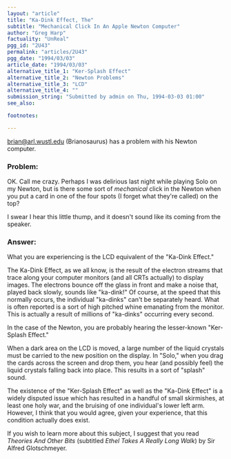 ```yaml
---
layout: "article"
title: "Ka-Dink Effect, The"
subtitle: "Mechanical Click In An Apple Newton Computer"
author: "Greg Harp"
factuality: "UnReal"
pgg_id: "2U43"
permalink: "articles/2U43"
pgg_date: "1994/03/03"
article_date: "1994/03/03"
alternative_title_1: "Ker-Splash Effect"
alternative_title_2: "Newton Problems"
alternative_title_3: "LCD"
alternative_title_4: ""
submission_string: "Submitted by admin on Thu, 1994-03-03 01:00"
see_also:

footnotes: 

---
```

<div>
<p><a href="https://web.archive.org/web/20130117020443/mailto:brian@arl.wustl.edu">brian@arl.wustl.edu</a> (Brianosaurus) has a problem with his Newton computer.</p>
<h3>Problem:</h3>
<p>OK. Call me crazy. Perhaps I was delirious last night while playing Solo on my Newton, but is there some sort of <em>mechanical</em> click in the Newton when you put a card in one of the four spots (I forget what they're called) on the top?</p>
<p>I swear I hear this little thump, and it doesn't sound like its coming from the speaker.</p>
<h3>Answer:</h3>
<p>What you are experiencing is the LCD equivalent of the "Ka-Dink Effect."</p>
<p>The Ka-Dink Effect, as we all know, is the result of the electron streams that trace along your computer monitors (and all CRTs actually) to display images. The electrons bounce off the glass in front and make a noise that, played back slowly, sounds like "ka-dink!" Of course, at the speed that this normally occurs, the individual "ka-dinks" can't be separately heard. What is often reported is a sort of high pitched whine emanating from the monitor. This is actually a result of millions of "ka-dinks" occurring every second.</p>
<p>In the case of the Newton, you are probably hearing the lesser-known "Ker-Splash Effect."</p>
<p>When a dark area on the LCD is moved, a large number of the liquid crystals must be carried to the new position on the display. In "Solo," when you drag the cards across the screen and drop them, you hear (and possibly feel) the liquid crystals falling back into place. This results in a sort of "splash" sound.</p>
<p>The existence of the "Ker-Splash Effect" as well as the "Ka-Dink Effect" is a widely disputed issue which has resulted in a handful of small skirmishes, at least one holy war, and the bruising of one individual's lower left arm. However, I think that you would agree, given your experience, that this condition actually does exist.</p>
<p>If you wish to learn more about this subject, I suggest that you read <em>Theories And Other Bits</em> (subtitled <em>Ethel Takes A Really Long Walk</em>) by Sir Alfred Glotschmeyer. <!--Amazon_CLS_IM_END--></p>
</div>

